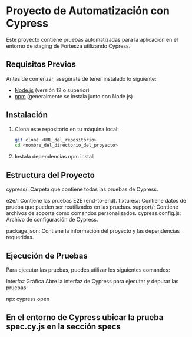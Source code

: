 # Proyecto de Automatización con Cypress

Este proyecto contiene pruebas automatizadas para la aplicación en el entorno de staging de Fortesza utilizando Cypress.

## Requisitos Previos

Antes de comenzar, asegúrate de tener instalado lo siguiente:

- [Node.js](https://nodejs.org/) (versión 12 o superior)
- [npm](https://www.npmjs.com/) (generalmente se instala junto con Node.js)

## Instalación

1. Clona este repositorio en tu máquina local:

   ```bash
   git clone <URL_del_repositorio>
   cd <nombre_del_directorio_del_proyecto>

2. Instala dependencias 
npm install

##  Estructura del Proyecto
cypress/: Carpeta que contiene todas las pruebas de Cypress.

e2e/: Contiene las pruebas E2E (end-to-end).
fixtures/: Contiene datos de prueba que pueden ser reutilizados en las pruebas.
support/: Contiene archivos de soporte como comandos personalizados.
cypress.config.js: Archivo de configuración de Cypress.

package.json: Contiene la información del proyecto y las dependencias requeridas.


## Ejecución de Pruebas
Para ejecutar las pruebas, puedes utilizar los siguientes comandos:

Interfaz Gráfica
Abre la interfaz de Cypress para ejecutar y depurar las pruebas:

npx cypress open

## En el entorno de Cypress ubicar la prueba spec.cy.js en la sección specs 


